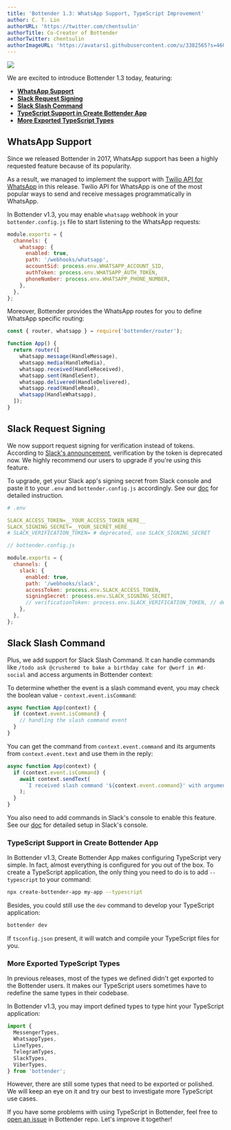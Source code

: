 ```yaml
---
title: 'Bottender 1.3: WhatsApp Support, TypeScript Improvement'
author: C. T. Lin
authorURL: 'https://twitter.com/chentsulin'
authorTitle: Co-Creator of Bottender
authorTwitter: chentsulin
authorImageURL: 'https://avatars1.githubusercontent.com/u/3382565?s=460&v=4'
---
```


![](https://user-images.githubusercontent.com/3382565/76055870-d410ae80-5faf-11ea-89bf-b3f09a773285.png)

We are excited to introduce Bottender 1.3 today, featuring:

- **[WhatsApp Support](/blog/2020/03/06/bottender-1_3#whatsapp-support)**
- **[Slack Request Signing](/blog/2020/03/06/bottender-1_3#slack-request-signing)**
- **[Slack Slash Command](/blog/2020/03/06/bottender-1_3#slack-slash-command)**
- **[TypeScript Support in Create Bottender App](/blog/2020/03/06/bottender-1_3#typescript-support-in-create-bottender-app)**
- **[More Exported TypeScript Types](/blog/2020/03/06/bottender-1_3#more-exported-typescript-types)**

<!--truncate-->

## WhatsApp Support

Since we released Bottender in 2017, WhatsApp support has been a highly requested feature because of its popularity.

As a result, we managed to implement the support with [Twilio API for WhatsApp](https://www.twilio.com/whatsapp) in this release. Twilio API for WhatsApp is one of the most popular ways to send and receive messages programmatically in WhatsApp.

In Bottender v1.3, you may enable `whatsapp` webhook in your `bottender.config.js` file to start listening to the WhatsApp requests:

```js
module.exports = {
  channels: {
    whatsapp: {
      enabled: true,
      path: '/webhooks/whatsapp',
      accountSid: process.env.WHATSAPP_ACCOUNT_SID,
      authToken: process.env.WHATSAPP_AUTH_TOKEN,
      phoneNumber: process.env.WHATSAPP_PHONE_NUMBER,
    },
  },
};
```

Moreover, Bottender provides the WhatsApp routes for you to define WhatsApp specific routing:

```js
const { router, whatsapp } = require('bottender/router');

function App() {
  return router([
    whatsapp.message(HandleMessage),
    whatsapp.media(HandleMedia),
    whatsapp.received(HandleReceived),
    whatsapp.sent(HandleSent),
    whatsapp.delivered(HandleDelivered),
    whatsapp.read(HandleRead),
    whatsapp(HandleWhatsapp),
  ]);
}
```

## Slack Request Signing

We now support request signing for verification instead of tokens. According to [Slack's announcement](https://api.slack.com/docs/verifying-requests-from-slack#verification_token_deprecation), verification by the token is deprecated now. We highly recommend our users to upgrade if you're using this feature.

To upgrade, get your Slack app's signing secret from Slack console and paste it to your `.env` and `bottender.config.js` accordingly. See our [doc](https://bottender.js.org/docs/channel-slack-setup) for detailed instruction.

```yaml
# .env

SLACK_ACCESS_TOKEN=__YOUR_ACCESS_TOKEN_HERE__
SLACK_SIGNING_SECRET=__YOUR_SECRET_HERE__
# SLACK_VERIFICATION_TOKEN= # deprecated, use SLACK_SIGNING_SECRET
```

```js
// bottender.config.js

module.exports = {
  channels: {
    slack: {
      enabled: true,
      path: '/webhooks/slack',
      accessToken: process.env.SLACK_ACCESS_TOKEN,
      signingSecret: process.env.SLACK_SIGNING_SECRET,
      // verificationToken: process.env.SLACK_VERIFICATION_TOKEN, // deprecated, use signingSecret
    },
  },
};
```

## Slack Slash Command

Plus, we add support for Slack Slash Command. It can handle commands like `/todo ask @crushermd to bake a birthday cake for @worf in #d-social` and access arguments in Bottender context:

To determine whether the event is a slash command event, you may check the boolean value - `context.event.isCommand`:

```js
async function App(context) {
  if (context.event.isCommand) {
    // handling the slash command event
  }
}
```

You can get the command from `context.event.command` and its arguments from `context.event.text` and use them in the reply:

```js
async function App(context) {
  if (context.event.isCommand) {
    await context.sendText(
      `I received slash command '${context.event.command}' with arguments: '${context.event.text}'`
    );
  }
}
```

You also need to add commands in Slack's console to enable this feature. See our [doc](https://bottender.js.org/docs/channel-slack-slash-comman) for detailed setup in Slack's console.

### TypeScript Support in Create Bottender App

In Bottender v1.3, Create Bottender App makes configuring TypeScript very simple. In fact, almost everything is configured for you out of the box. To create a TypeScript application, the only thing you need to do is to add `--typescript` to your command:

```sh
npx create-bottender-app my-app --typescript
```

Besides, you could still use the `dev` command to develop your TypeScript application:

```sh
bottender dev
```

If `tsconfig.json` present, it will watch and compile your TypeScript files for you.

### More Exported TypeScript Types

In previous releases, most of the types we defined didn't get exported to the Bottender users. It makes our TypeScript users sometimes have to redefine the same types in their codebase.

In Bottender v1.3, you may import defined types to type hint your TypeScript application:

```ts
import {
  MessengerTypes,
  WhatsappTypes,
  LineTypes,
  TelegramTypes,
  SlackTypes,
  ViberTypes,
} from 'bottender';
```

However, there are still some types that need to be exported or polished. We will keep an eye on it and try our best to investigate more TypeScript use cases.

If you have some problems with using TypeScript in Bottender, feel free to [open an issue](https://github.com/Yoctol/bottender/issues/new/choose) in Bottender repo. Let's improve it together!
